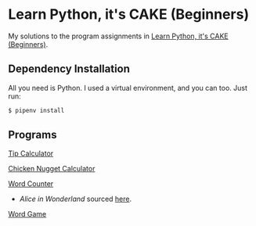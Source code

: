 # Learn Python, it's CAKE (Beginners)

My solutions to the program assignments in [Learn Python, it's CAKE (Beginners)](https://www.udemy.com/course/draft/12318/learn).

## Dependency Installation

All you need is Python. I used a virtual environment, and you can too. Just run:

```bash
$ pipenv install
```

## Programs

[Tip Calculator](https://github.com/walshification/learn-python-its-cake/tree/main/tip_calculator.py)

[Chicken Nugget Calculator](https://github.com/walshification/learn-python-its-cake/tree/main/chicken_nugget.py)

[Word Counter](https://github.com/walshification/learn-python-its-cake/tree/main/alice/word_counter.py)
  * _Alice in Wonderland_ sourced [here](https://gist.github.com/phillipj/4944029).

[Word Game](https://github.com/walshification/learn-python-its-cake/tree/main/word_game.py)
